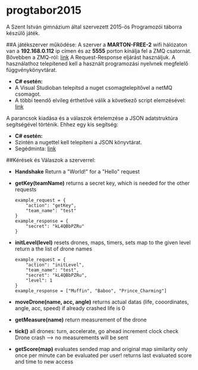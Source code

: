 # progtabor2015
A Szent István gimnázium által szervezett 2015-ös Programozói táborra készülő játék.



##A játékszerver működése:
A szerver a **MARTON-FREE-2** wifi hálózaton van a **192.168.0.112** ip címen és az **5555** porton kínálja fel a ZMQ csatornát.
Bővebben a ZMQ-ról: [link](http://zguide.zeromq.org/page:all)
A Request-Response eljárást használjuk.
A használathoz telepítened kell a használt programozási nyelvnek megfelelő függvénykönyvtárat.

 - **C# esetén:**
  - A Visual Studioban telepítsd a nuget csomagtelepítővel a netMQ csomagot.
  - A többi teendő elvileg érthetővé válik a következő script elemzésével: [link](https://gist.github.com/R-Rudolf/ddb0c68b30cf59820164)

A parancsok kiadása és a válaszok értelemzése a JSON adatstruktúra segítségével történik.
Ehhez egy kis segítség:

 - **C# esetén:**
  - Szintén a nugettel kell telepíteni a JSON könyvtárat.
  - Segédminta: [link](https://gist.github.com/R-Rudolf/64cbf83f899c20ca20bb)

##Kérések és Válaszok a szerverrel:

- **Handshake**
    Return a "World!" for a "Hello" request

- **getKey(teamName)**
    returns a secret key, which is needed
    for the other requests
    ```
    example_request = {
        "action": "getKey",
        "team_name": "test"
    }
    example_response = {
        "secret": "kL4QBbPZRu"
    }
    ```

- **initLevel(level)**
    resets drones, maps, timers, sets map to the given level
    return a the list of drone names
    ```
    example_request = {
        "action": "initLevel",
        "team_name": "test",
        "secret": "kL4QBbPZRu",
        "level": 1
    }
    example_response = ["Muffin", "Baboo", "Prince_Charming"]
    ```

- **moveDrone(name, acc, angle)**
    returns actual datas (life, cooordinates, angle, acc, speed)
    if already crashed life is 0

- **getMeasure(name)**
    return measurement of the drone

- **tick()**
    all drones: turn, accelerate, go ahead
    increment clock
    check Drone crash --> no measurements will be sent

- **getScore(map)**
    evaluates sended map and original map similarity
    only once per minute can be evaluated per user!
    returns last evaluated score and time to new access
